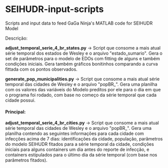 # SEIHUDR-input-scripts
Scripts and input data to feed GaGa Ninja's MATLAB code for SEIHUDR Model

Descrição:

**adjust_temporal_serie_4_br_states.py** -> Script que consome a mais atual série temporal dos estados de Wesley e o arquivo "estado_sumario". Gera o set de parâmetros para o modelo de EDOs com fitting de alguns e também condições iniciais. Gera também gráficos bonitinhos comparando a curva fittada com os pontos observados.

**generate_pop_municipalities.py** -> Script que consome a mais atual série temporal das cidades de Wesley e o arquivo "popBR_". Gera uma planilha com os valores das variáveis do Modelo preditos por ele para o dia em que o programa foi rodado, com base no começo da série temporal que cada cidade possui.

#### Principal:

**adjust_temporal_serie_4_br_cities.py** -> Script que consome a mais atual série temporal das cidades de Wesley e o arquivo "popBR_". Gera uma planilha contendo as seguintes informações para cada cidade com infecções acima de 7 dias: identificações da cidade, população, parâmetros do modelo SEIHUDR fitados para a série temporal da cidade, condições iniciais para alguns containers um dia antes do reporte de infecção, e containers estipulados para o último dia da série temporal (com base nos parâmetros fitados).
